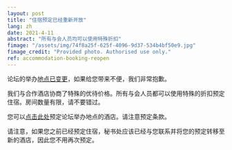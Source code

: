 ```yaml
---
layout: post
title: "住宿预定已经重新开放"
lang: zh
date: 2021-4-11
abstract: "所有与会人员均可以使用特殊折扣"
fimage: "/assets/img/74f8a25f-625f-4096-9d37-534b4bf50e9.jpg"
fimage_credit: "Provided photo. Authorised use only."
ref: accommodation-booking-reopen
---
```

论坛的举办[地点已变更](/blog/2021/04/09/change-of-venue-zh)，如果给您带来不便，我们非常抱歉。

我们与合作酒店协商了特殊的优待价格。所有与会人员都可以使用特殊的折扣预定住宿。房间数量有限，请不要错过。

您可以[点击此处](/zh/logistics/#accommodation)预定论坛举办地点的酒店。请注意预定条款。

请注意，如果您之前已经预定住宿，秘书处应该已经与您联系并将您的预定转移至新的酒店，因此您不用再次预定。